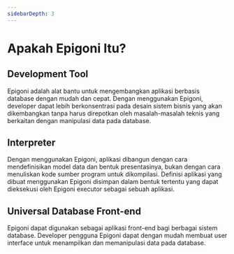 ```yaml
---
sidebarDepth: 3
---
```


# Apakah Epigoni Itu?

## Development Tool

Epigoni adalah alat bantu untuk mengembangkan aplikasi berbasis database dengan mudah dan cepat. Dengan
menggunakan Epigoni, developer dapat lebih berkonsentrasi pada desain sistem bisnis yang akan
dikembangkan tanpa harus direpotkan oleh masalah-masalah teknis yang berkaitan dengan manipulasi data
pada database.

## Interpreter

Dengan menggunakan Epigoni, aplikasi dibangun dengan cara mendefinisikan model data dan bentuk
presentasinya, bukan dengan cara menuliskan kode sumber program untuk dikompilasi. Definisi aplikasi yang
dibuat menggunakan Epigoni disimpan dalam bentuk tertentu yang dapat dieksekusi oleh Epigoni executor
sebagai sebuah aplikasi.

## Universal Database Front-end

Epigoni dapat digunakan sebagai aplikasi front-end bagi berbagai sistem database. Developer pengguna Epigoni
dapat dengan mudah membuat user interface untuk menampilkan dan memanipulasi data pada database.
